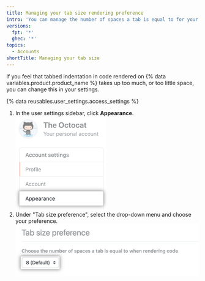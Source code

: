 ```yaml
---
title: Managing your tab size rendering preference
intro: 'You can manage the number of spaces a tab is equal to for your user account.'
versions:
  fpt: '*'
  ghec: '*'
topics:
  - Accounts
shortTitle: Managing your tab size
---
```


If you feel that tabbed indentation in code rendered on {% data variables.product.product_name %} takes up too much, or too little space, you can change this in your settings.

{% data reusables.user_settings.access_settings %}
1. In the user settings sidebar, click **Appearance**.
   !["Appearance" tab in user settings sidebar](/assets/images/help/settings/appearance-tab.png)
2. Under "Tab size preference", select the drop-down menu and choose your preference.
   ![Tab size preference button](/assets/images/help/settings/tab-size-preference.png )